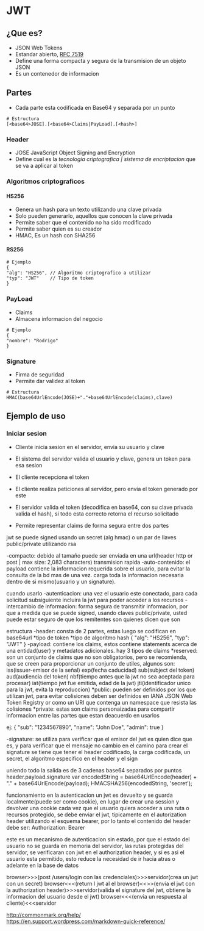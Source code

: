 # JWT

## ¿Que es?
- JSON Web Tokens
- Estandar abierto, [RFC 7519](https://tools.ietf.org/html/rfc7519)
- Define una forma compacta y segura de la transmision de un objeto JSON
- Es un contenedor de informacion

## Partes
- Cada parte esta codificada en Base64 y separada por un punto
```
# Estructura
[<base64>JOSE].[<base64>Claims|PayLoad].[<hash>]
```

### Header
- JOSE JavaScript Object Signing and Encryption
- Define cual es la *tecnologia criptografica | sistema de encriptacion* que se va a aplicar al token

### Algoritmos criptograficos

#### HS256
- Genera un hash para un texto utilizando una clave privada
- Solo pueden generarlo, aquellos que conocen la clave privada
- Permite saber que el contenido no ha sido modificado
- Permite saber quien es su creador
- HMAC, Es un hash con SHA256

#### RS256


```
# Ejemplo
{
"alg": "HS256", // Algoritmo criptografico a utilizar
"typ": "JWT" 	// Tipo de token
}
```

### PayLoad
- Claims
- Almacena informacion del negocio

```
# Ejemplo
{
"nombre": "Rodrigo"
}
```

### Signature
- Firma de seguridad
- Permite dar validez al token

```
# Estructura
HMAC(base64UrlEncode(JOSE)+"."+base64UrlEncode(claims),clave)
```

## Ejemplo de uso

### Iniciar sesion
- Cliente inicia sesion en el servidor, envia su usuario y clave
- El sistema del servidor valida el usuario y clave, genera un token para esa sesion
- El cliente recepciona el token
- El cliente realiza peticiones al servidor, pero envia el token generado por este
- El servidor valida el token (decodifica en base64, con su clave privada valida el hash), si todo esta correcto retorna el recurso solicitado



- Permite representar claims de forma segura entre dos partes


jwt se puede signed usando un secret (alg hmac) o un par de llaves public/private utilizando rsa

-compacto: debido al tamaño puede ser enviada en una url(header http or post | max size: 2,083 characters) transmision rapida
-auto-contenido: el payload contiene la informacion requerida sobre el usuario, para evitar la consulta de la bd mas de una vez. carga toda la informacion necesaria dentro de si mismo(usuario y un signature).

cuando usarlo
-autenticacion: una vez el usuario este conectado, para cada solicitud subsiguiente incluira la jwt para poder acceder a los recursos
-intercambio de informacion: forma segura de transmitir informacion, por que a medida que se puede signed, usando claves public/private, usted puede estar seguro de que los remitentes son quienes dicen que son

estructura
-header: consta de 2 partes, estas luego se codifican en base64url
	*tipo de token
	*tipo de algoritmo hash
 {
   "alg": "HS256",
   "typ": "JWT"
 }
-payload: contiene los claims, estos contiene statements acerca de una entidad(user) y metadatos adicionales. hay 3 tipos de claims
	*reserved: son un conjunto de claims que no son obligatorios, pero se recomienda, que se creen para proporcionar un conjunto de utiles, algunos son: 
	        iss(issuer-emisor de la señal)
	        exp(fecha caducidad)
	        sub(subject del token)
	        aud(audiencia del token)
	        nbf(tiempo antes que la jwt no sea aceptada para procesar)
	        iat(tiempo jwt fue emitida, edad de la jwt)
	        jti(identificador unico para la jwt, evita la reproduccion)
	*public: pueden ser definidos por los que utilizan jwt, para evitar colisiones deben ser definidos en IANA JSON Web Token Registry or como un URI que contenga un namespace que resista las colisiones
	*private: estas son claims personaizadas para compartir informacion entre las partes que estan deacuerdo en usarlos

ej: {
  "sub": "1234567890",
  "name": "John Doe",
  "admin": true
}

-signature: se utiliza para verificar que el emisor del jwt es quien dice que es, y para verificar que el mensaje no cambio en el camino
para crear el signature se tiene que tener el header codificado, la carga codificada, un secret, el algoritmo especifico en el header y el sign


uniendo todo
la salida es de 3 cadenas base64 separados por puntos
header.payload.signature
var encodedString = base64UrlEncode(header) + "." + base64UrlEncode(payload);
HMACSHA256(encodedString, 'secret');



funcionamiento
en la autenticacion un jwt es devuelto y se guarda localmente(puede ser como cookie), en lugar de crear una session y devolver una cookie
cada vez que el usuario quiera acceder a una ruta o recursos protegido, se debe enviar el jwt, tipicamente en el autorization header utilizando el esquema bearer, por lo tanto el contenido del header debe ser: Authorization: Bearer <token>

este es un mecanismo de autenticacion sin estado, por que el estado del usuario no se guarda en memoria del servidor, las rutas protegidas del servidor, se verificaran con jwt en el authorization header, y si es asi el usuario esta permitido, esto reduce la necesidad de ir hacia atras o adelante en la base de datos

browser>>>(post /users/login con las credenciales)>>>servidor(crea un jwt con un secret)
browser<<<(return l jwt al el browser)<<<servidor
browser>>>(envia el jwt con la authorization header)>>>servidor(valida el signature del jwt, obtiene la informacion del usuario desde el jwt)
browser<<<(envia un respuesta al cliente)<<<servidor

http://commonmark.org/help/
https://en.support.wordpress.com/markdown-quick-reference/
